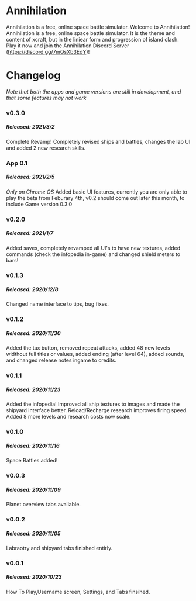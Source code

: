 # Annihilation

  Annihilation is a free, online space battle simulater.
 Welcome to Annihilation! Annihilation is a free, online space battle simulator. It is the theme and content of xcraft, but in the liniear form and progression of island clash. Play it now and join the Annihilation Discord Server (https://discord.gg/7mQsXb3EdY)!
 
# Changelog

*Note that both the apps and game versions are still in development, and that some features may not work*

### v0.3.0
##### Released: 2021/3/2

Complete Revamp! Completely revised ships and battles, changes the lab UI and added 2 new research skills.

### App 0.1
##### Released: 2021/2/5

*Only on Chrome OS*
Added basic UI features, currently you are only able to play the beta from Feburary 4th, v0.2 should come out later this month, to include Game version 0.3.0

### v0.2.0
##### Released: 2021/1/7

 Added saves, completely revamped all UI's to have new textures, added commands (check the infopedia in-game) and changed shield meters to bars! 

### v0.1.3
##### Released: 2020/12/8

Changed name interface to tips, bug fixes.

### v0.1.2	
##### Released: 2020/11/30

Added the tax button, removed repeat attacks, added 48 new levels widthout full titles or values, added ending (after level 64), added sounds, and changed release notes ingame to credits. 

### v0.1.1	
##### Released: 2020/11/23

Added the infopedia! Improved all ship textures to images and made the shipyard interface better. Reload/Recharge research improves firing speed. Added 8 more levels and research costs now scale.

### v0.1.0	
##### Released: 2020/11/16	

Space Battles added!

### v0.0.3	
##### Released: 2020/11/09

Planet overview tabs available.

### v0.0.2	
##### Released: 2020/11/05

Labraotry and shipyard tabs finished entirly.

### v0.0.1
##### Released: 2020/10/23	

How To Play,Username screen, Settings, and Tabs finsihed.
